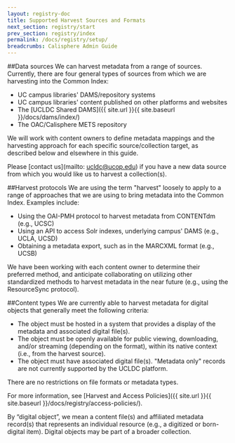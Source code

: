 ```yaml
---
layout: registry-doc
title: Supported Harvest Sources and Formats
next_section: registry/start
prev_section: registry/index
permalink: /docs/registry/setup/
breadcrumbs: Calisphere Admin Guide
---
```


##Data sources
We can harvest metadata from a range of sources. Currently, there are four general types of sources from which we are harvesting into the Common Index:

- UC campus libraries' DAMS/repository systems
- UC campus libraries' content published on other platforms and websites
- The [UCLDC Shared DAMS]({{ site.url }}{{ site.baseurl }}/docs/dams/index/)
- The OAC/Calisphere METS repository

We will work with content owners to define metadata mappings and the harvesting approach for each specific source/collection target, as described below and elsewhere in this guide.

Please [contact us](mailto: ucldc@ucop.edu) if you have a new data source from which you would like us to harvest a collection(s).

##Harvest protocols
We are using the term "harvest" loosely to apply to a range of approaches that we are using to bring metadata into the Common Index.  Examples include:

- Using the OAI-PMH protocol to harvest metadata from CONTENTdm (e.g., UCSC)
- Using an API to access Solr indexes, underlying campus' DAMS (e.g., UCLA, UCSD) 
- Obtaining a metadata export, such as in the MARCXML format (e.g., UCSB)

We have been working with each content owner to determine their preferred method, and anticipate collaborating on utilizing other standardized methods to harvest metadata in the near future (e.g., using the ResourceSync protocol). 

##Content types
We are currently able to harvest metadata for digital objects that generally meet the following criteria:

- The object must be hosted in a system that provides a display of the metadata and associated digital file(s).
- The object must be openly available for public viewing, downloading, and/or streaming (depending on the format), within its native context (i.e., from the harvest source). 
- The object must have associated digital file(s). "Metadata only" records are not currently supported by the UCLDC platform.

There are no restrictions on file formats or metadata types.  

For more information, see [Harvest and Access Policies]({{ site.url }}{{ site.baseurl }}/docs/registry/access-policies/).

<div class="note"><p>By “digital object”, we mean a content file(s) and affiliated metadata record(s) that represents an individual resource (e.g., a digitized or born-digital item).  Digital objects may be part of a broader collection.</p></div>

